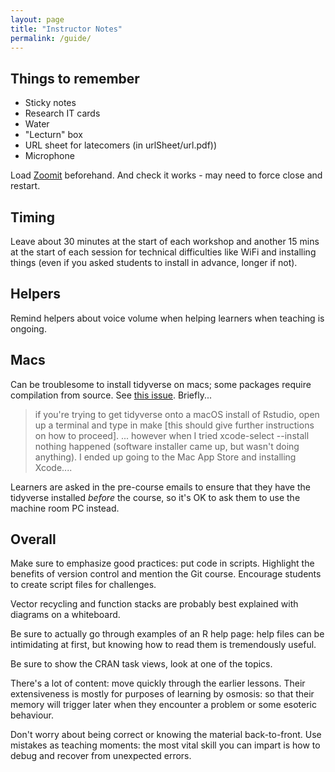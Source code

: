 ```yaml
---
layout: page
title: "Instructor Notes"
permalink: /guide/
---
```


## Things to remember

* Sticky notes
* Research IT cards
* Water
* "Lecturn" box
* URL sheet for latecomers (in urlSheet/url.pdf))
* Microphone 

Load [Zoomit](https://docs.microsoft.com/en-us/sysinternals/downloads/zoomit) beforehand. And check it works - may need to force close and restart. 

## Timing

Leave about 30 minutes at the start of each workshop and another 15 mins
at the start of each session for technical difficulties like WiFi and
installing things (even if you asked students to install in advance, longer if
not).

## Helpers

Remind helpers about voice volume when helping learners when teaching is ongoing.

## Macs

Can be troublesome to install tidyverse on macs; some packages require compilation from source.  See [this issue](https://github.com/UoMResearchIT/r-tidyverse-intro/issues/88).  Briefly...

> if you're trying to get tidyverse onto a macOS install of Rstudio, open up a terminal and type in make [this should give further instructions on how to proceed].
> ... however when I tried xcode-select --install nothing happened (software installer came up, but wasn't doing anything). I ended up going to the Mac App Store and installing Xcode....

Learners are asked in the pre-course emails to ensure that they have the tidyverse installed *before* the course, so it's OK to ask them to use the machine room PC instead.

## Overall

Make sure to emphasize good practices: put code in scripts. Highlight the benefits of
version control and mention the Git course.
Encourage students to create script files for challenges.


Vector recycling and function stacks are probably best explained
with diagrams on a whiteboard.

Be sure to actually go through examples of an R help page: help files
can be intimidating at first, but knowing how to read them is tremendously
useful.

Be sure to show the CRAN task views, look at one of the topics.

There's a lot of content: move quickly through the earlier lessons. Their
extensiveness is mostly for purposes of learning by osmosis: so that their
memory will trigger later when they encounter a problem or some esoteric behaviour.

Don't worry about being correct or knowing the material back-to-front. Use
mistakes as teaching moments: the most vital skill you can impart is how to
debug and recover from unexpected errors.

